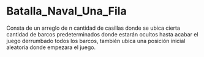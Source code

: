 # Batalla_Naval_Una_Fila
Consta de un arreglo de n cantidad de casillas donde se ubica cierta cantidad de barcos predeterminados donde estarán ocultos hasta acabar el juego derrumbado todos los barcos, también ubica una posición inicial aleatoria donde empezara el juego.
